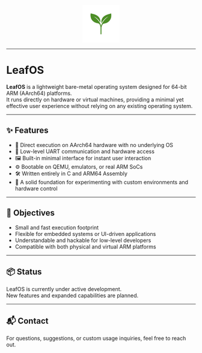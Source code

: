 <p align="center">
  <img src="https://github.com/seaofc0de/LeafOS/blob/assets/logo.png" alt="Logo" height="100dp">

---
# LeafOS

**LeafOS** is a lightweight bare-metal operating system designed for 64-bit ARM (AArch64) platforms.  
It runs directly on hardware or virtual machines, providing a minimal yet effective user experience without relying on any existing operating system.

---

## ✨ Features

- 🔧 Direct execution on AArch64 hardware with no underlying OS  
- 📡 Low-level UART communication and hardware access  
- 🖼️ Built-in minimal interface for instant user interaction  
- ⚙️ Bootable on QEMU, emulators, or real ARM SoCs  
- 🛠 Written entirely in C and ARM64 Assembly  
- 🧪 A solid foundation for experimenting with custom environments and hardware control  

---

## 🎯 Objectives

- Small and fast execution footprint  
- Flexible for embedded systems or UI-driven applications  
- Understandable and hackable for low-level developers  
- Compatible with both physical and virtual ARM platforms  

---

## 📦 Status

LeafOS is currently under active development.  
New features and expanded capabilities are planned.

---

## 📬 Contact

For questions, suggestions, or custom usage inquiries, feel free to reach out.
